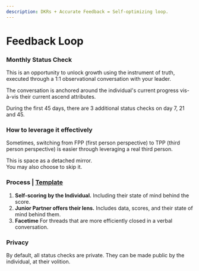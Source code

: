 ```yaml
---
description: DKRs + Accurate Feedback = Self-optimizing loop.
---
```


# Feedback Loop

### Monthly Status Check

This is an opportunity to unlock growth using the instrument of truth, executed through a 1:1 observational conversation with your leader.

The conversation is anchored around the individual's current progress vis-à-vis their current ascend attributes.

During the first 45 days, there are 3 additional status checks on day 7, 21 and 45.

### 

### How to leverage it effectively

Sometimes, switching from FPP \(first person perspective\) to TPP \(third person perspective\) is easier through leveraging a real third person.   
  
This is space as a detached mirror.   
You may also choose to skip it.

### Process \| [Template](https://docs.google.com/document/d/1x1AkayvXHEQ8kwL1emXxkKf7sFIE7pTMFwCb3c1sYhw/edit?via_commande=true#heading=h.gjdgxs)

1. **Self-scoring by the Individual.** Including their state of mind behind the score.
2. **Junior Partner offers their lens.** Includes data, scores, and their state of mind behind them.
3. **Facetime** For threads that are more efficiently closed in a verbal conversation.

### Privacy

By default, all status checks are private. They can be made public by the individual, at their volition.

